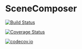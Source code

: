 # SceneComposer

[![Build Status](https://travis-ci.org/Evizero/SceneComposer.jl.svg?branch=master)](https://travis-ci.org/Evizero/SceneComposer.jl)

[![Coverage Status](https://coveralls.io/repos/Evizero/SceneComposer.jl/badge.svg?branch=master&service=github)](https://coveralls.io/github/Evizero/SceneComposer.jl?branch=master)

[![codecov.io](http://codecov.io/github/Evizero/SceneComposer.jl/coverage.svg?branch=master)](http://codecov.io/github/Evizero/SceneComposer.jl?branch=master)
